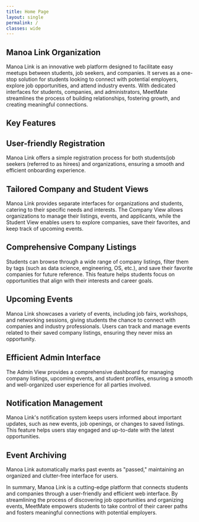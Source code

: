 ```yaml
---
title: Home Page
layout: single
permalink: /
classes: wide
---
```


## Manoa Link Organization

Manoa Link is an innovative web platform designed to facilitate easy meetups between students, job seekers, and companies. It serves as a one-stop solution for students looking to connect with potential employers, explore job opportunities, and attend industry events. With dedicated interfaces for students, companies, and administrators, MeetMate streamlines the process of building relationships, fostering growth, and creating meaningful connections.

## Key Features

## User-friendly Registration

Manoa Link offers a simple registration process for both students/job seekers (referred to as hirees) and organizations, ensuring a smooth and efficient onboarding experience.

## Tailored Company and Student Views

Manoa Link provides separate interfaces for organizations and students, catering to their specific needs and interests. The Company View allows organizations to manage their listings, events, and applicants, while the Student View enables users to explore companies, save their favorites, and keep track of upcoming events.

## Comprehensive Company Listings

Students can browse through a wide range of company listings, filter them by tags (such as data science, engineering, OS, etc.), and save their favorite companies for future reference. This feature helps students focus on opportunities that align with their interests and career goals.

## Upcoming Events

Manoa Link showcases a variety of events, including job fairs, workshops, and networking sessions, giving students the chance to connect with companies and industry professionals. Users can track and manage events related to their saved company listings, ensuring they never miss an opportunity.

## Efficient Admin Interface

The Admin View provides a comprehensive dashboard for managing company listings, upcoming events, and student profiles, ensuring a smooth and well-organized user experience for all parties involved.

## Notification Management

Manoa Link's notification system keeps users informed about important updates, such as new events, job openings, or changes to saved listings. This feature helps users stay engaged and up-to-date with the latest opportunities.

## Event Archiving

Manoa Link automatically marks past events as "passed," maintaining an organized and clutter-free interface for users.

In summary, Manoa Link is a cutting-edge platform that connects students and companies through a user-friendly and efficient web interface. By streamlining the process of discovering job opportunities and organizing events, MeetMate empowers students to take control of their career paths and fosters meaningful connections with potential employers.
